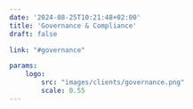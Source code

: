 ```yaml
---
date: '2024-08-25T10:21:48+02:00'
title: 'Governance & Compliance'
draft: false

link: "#governance"

params:
    logo:
        src: "images/clients/governance.png"
        scale: 0.55
---
```

